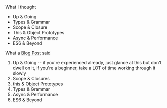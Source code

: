 What I thought
- Up & Going
- Types & Grammar
- Scope & Closure
- This & Object Prototypes
- Async & Performance
- ES6 & Beyond

What a [Blog Post](https://coderanch.com/t/663355/languages/Don-JS-series-order) said
1. Up & Going -- if you're experienced already, just glance at this but don't dwell on it, if you're a beginner, take a LOT of time working through it slowly   
2. Scope & Closures   
3. this & Object Prototypes   
4. Types & Grammar   
5. Async & Performance   
6. ES6 & Beyond